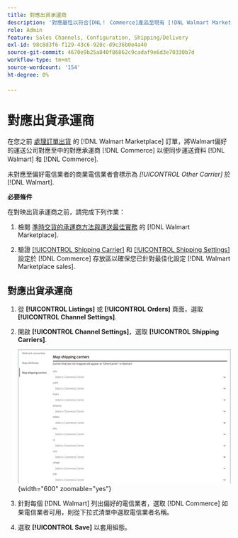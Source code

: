 ```yaml
---
title: 對應出貨承運商
description: '對應屬性以符合[DNL！ Commerce]產品至現有 [!DNL Walmart Marketplace] 清單和同步資料 [!DNL Channel Manager] 和 [!DNL Walmart].'
role: Admin
feature: Sales Channels, Configuration, Shipping/Delivery
exl-id: 98c8d3f6-f129-43c6-920c-d9c36b0e4a40
source-git-commit: 4670e9b25a840f86862c9cadaf9e6d3e70330b7d
workflow-type: tm+mt
source-wordcount: '154'
ht-degree: 0%

---
```



# 對應出貨承運商

在您之前 [處理訂單出貨](process-orders.md#ship-an-order) 的 [!DNL Walmart Marketplace] 訂單，將Walmart偏好的運送公司對應至中的對應承運商 [!DNL Commerce] 以便同步運送資料 [!DNL Walmart] 和 [!DNL Commerce].

未對應至偏好電信業者的商業電信業者會標示為 *[!UICONTROL Other Carrier]* 於 [!DNL Walmart].

**必要條件**

在對映出貨承運商之前，請完成下列作業：

1. 檢閱 [準時交貨的承運商方法與運送最佳實務](https://sellerhelp.walmart.com/s/guide?article=000009473) 的 [!DNL Walmart Marketplace].

1. 驗證 [[!UICONTROL Shipping Carrier]](https://experienceleague.adobe.com/docs/commerce-admin/stores-sales/delivery/shipping-carriers/carriers.html) 和 [[!UICONTROL Shipping Settings]](https://experienceleague.adobe.com/docs/commerce-admin/config/sales/shipping-settings.html) 設定於 [!DNL Commerce] 存放區以確保您已針對最佳化設定 [!DNL Walmart Marketplace sales].

## 對應出貨承運商

1. 從 **[!UICONTROL Listings]** 或 **[!UICONTROL Orders]** 頁面，選取 **[!UICONTROL Channel Settings]**.

1. 開啟 **[!UICONTROL Channel Settings]**，選取 **[!UICONTROL Shipping Carriers]**.

   ![對應出貨承運商](assets/map-shipping-carriers.png){width="600" zoomable="yes"}

1. 針對每個 [!DNL Walmart] 列出偏好的電信業者，選取 [!DNL Commerce] 如果電信業者可用，則從下拉式清單中選取電信業者名稱。

1. 選取 **[!UICONTROL Save]** 以套用組態。

